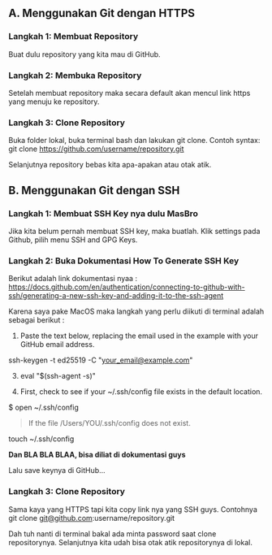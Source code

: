 ## A. Menggunakan Git dengan HTTPS

### Langkah 1: Membuat Repository
Buat dulu repository yang kita mau di GitHub.
### Langkah 2: Membuka Repository
Setelah membuat repository maka secara default akan mencul link https yang menuju ke repository. 
### Langkah 3: Clone Repository
Buka folder lokal, buka terminal bash dan lakukan git clone. Contoh syntax: git clone https://github.com/username/repository.git

Selanjutnya repository bebas kita apa-apakan atau otak atik.

## B. Menggunakan Git dengan SSH
### Langkah 1: Membuat SSH Key nya dulu MasBro
Jika kita belum pernah membuat SSH key, maka buatlah. Klik settings pada Github, pilih menu SSH and GPG Keys.
### Langkah 2: Buka Dokumentasi How To Generate SSH Key
Berikut adalah link dokumentasi nyaa : https://docs.github.com/en/authentication/connecting-to-github-with-ssh/generating-a-new-ssh-key-and-adding-it-to-the-ssh-agent 

Karena saya pake MacOS maka langkah yang perlu diikuti di terminal adalah sebagai berikut :
1. Paste the text below, replacing the email used in the example with your GitHub email address.

ssh-keygen -t ed25519 -C "your_email@example.com"

3.  eval "$(ssh-agent -s)"
  
4.  First, check to see if your ~/.ssh/config file exists in the default location.
   
  $ open ~/.ssh/config

> If the file /Users/YOU/.ssh/config does not exist.

  touch ~/.ssh/config
  
**Dan BLA BLA BLAA, bisa diliat di dokumentasi guys**

Lalu save keynya di GitHub...

### Langkah 3: Clone Repository
Sama kaya yang HTTPS tapi kita copy link nya yang SSH guys. Contohnya git clone git@github.com:username/repository.git

Dah tuh nanti di terminal bakal ada minta password saat clone repositorynya. Selanjutnya kita udah bisa otak atik repositorynya di lokal.
